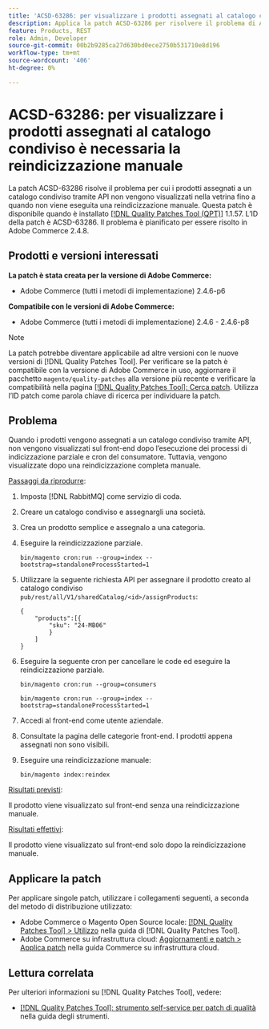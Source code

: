 ```yaml
---
title: 'ACSD-63286: per visualizzare i prodotti assegnati al catalogo condiviso è necessaria la reindicizzazione manuale'
description: Applica la patch ACSD-63286 per risolvere il problema di Adobe Commerce, a causa del quale i prodotti assegnati a un catalogo condiviso tramite API non vengono visualizzati nella vetrina fino a quando non viene eseguita una reindicizzazione manuale.
feature: Products, REST
role: Admin, Developer
source-git-commit: 00b2b9285ca27d630bd0ece2750b531710e8d196
workflow-type: tm+mt
source-wordcount: '406'
ht-degree: 0%

---
```


# ACSD-63286: per visualizzare i prodotti assegnati al catalogo condiviso è necessaria la reindicizzazione manuale

La patch ACSD-63286 risolve il problema per cui i prodotti assegnati a un catalogo condiviso tramite API non vengono visualizzati nella vetrina fino a quando non viene eseguita una reindicizzazione manuale. Questa patch è disponibile quando è installato [[!DNL Quality Patches Tool (QPT)]](https://experienceleague.adobe.com/help/tools/quality-patches-tool/quality-patches-tool-to-self-serve-quality-patches.md) 1.1.57. L’ID della patch è ACSD-63286. Il problema è pianificato per essere risolto in Adobe Commerce 2.4.8.

## Prodotti e versioni interessati

**La patch è stata creata per la versione di Adobe Commerce:**

* Adobe Commerce (tutti i metodi di implementazione) 2.4.6-p6

**Compatibile con le versioni di Adobe Commerce:**

* Adobe Commerce (tutti i metodi di implementazione) 2.4.6 - 2.4.6-p8

>[!NOTE]
>
>La patch potrebbe diventare applicabile ad altre versioni con le nuove versioni di [!DNL Quality Patches Tool]. Per verificare se la patch è compatibile con la versione di Adobe Commerce in uso, aggiornare il pacchetto `magento/quality-patches` alla versione più recente e verificare la compatibilità nella pagina [[!DNL Quality Patches Tool]: Cerca patch](https://experienceleague.adobe.com/tools/commerce-quality-patches/index.html). Utilizza l’ID patch come parola chiave di ricerca per individuare la patch.

## Problema

Quando i prodotti vengono assegnati a un catalogo condiviso tramite API, non vengono visualizzati sul front-end dopo l’esecuzione dei processi di indicizzazione parziale e cron del consumatore. Tuttavia, vengono visualizzate dopo una reindicizzazione completa manuale.

<u>Passaggi da riprodurre</u>:

1. Imposta [!DNL RabbitMQ] come servizio di coda.
1. Creare un catalogo condiviso e assegnargli una società.
1. Crea un prodotto semplice e assegnalo a una categoria.
1. Eseguire la reindicizzazione parziale.

   ```
   bin/magento cron:run --group=index --bootstrap=standaloneProcessStarted=1
   ```

1. Utilizzare la seguente richiesta API per assegnare il prodotto creato al catalogo condiviso `pub/rest/all/V1/sharedCatalog/<id>/assignProducts`:

   ```
   {
       "products":[{
           "sku": "24-MB06"
           }
       ]
   }
   ```

1. Eseguire la seguente cron per cancellare le code ed eseguire la reindicizzazione parziale.

   ```
   bin/magento cron:run --group=consumers
   ```

   ```
   bin/magento cron:run --group=index --bootstrap=standaloneProcessStarted=1
   ```

1. Accedi al front-end come utente aziendale.
1. Consultate la pagina delle categorie front-end. I prodotti appena assegnati non sono visibili.
1. Eseguire una reindicizzazione manuale:

   ```
   bin/magento index:reindex
   ```

<u>Risultati previsti</u>:

Il prodotto viene visualizzato sul front-end senza una reindicizzazione manuale.

<u>Risultati effettivi</u>:

Il prodotto viene visualizzato sul front-end solo dopo la reindicizzazione manuale.

## Applicare la patch

Per applicare singole patch, utilizzare i collegamenti seguenti, a seconda del metodo di distribuzione utilizzato:

* Adobe Commerce o Magento Open Source locale: [[!DNL Quality Patches Tool] > Utilizzo](/help/tools/quality-patches-tool/usage.md) nella guida di [!DNL Quality Patches Tool].
* Adobe Commerce su infrastruttura cloud: [Aggiornamenti e patch > Applica patch](https://experienceleague.adobe.com/docs/commerce-cloud-service/user-guide/develop/upgrade/apply-patches.html) nella guida Commerce su infrastruttura cloud.


## Lettura correlata

Per ulteriori informazioni su [!DNL Quality Patches Tool], vedere:

* [[!DNL Quality Patches Tool]: strumento self-service per patch di qualità](/help/tools/quality-patches-tool/quality-patches-tool-to-self-serve-quality-patches.md) nella guida degli strumenti.
